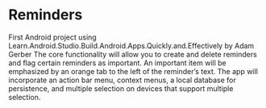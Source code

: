 # Reminders
First Android project using Learn.Android.Studio.Build.Android.Apps.Quickly.and.Effectively by Adam Gerber
The core functionality will allow you to create and delete
reminders and flag certain reminders as important. An important item will be emphasized by
an orange tab to the left of the reminder’s text. The app will incorporate an action bar menu,
context menus, a local database for persistence, and multiple selection on devices that
support multiple selection.
